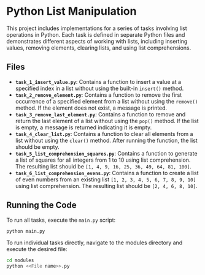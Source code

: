 # Python List Manipulation

This project includes implementations for a series of tasks involving list operations in Python. Each task is defined in separate Python files and demonstrates different aspects of working with lists, including inserting values, removing elements, clearing lists, and using list comprehensions.

## Files

- **`task_1_insert_value.py`**: Contains a function to insert a value at a specified index in a list without using the built-in `insert()` method.
- **`task_2_remove_element.py`**: Contains a function to remove the first occurrence of a specified element from a list without using the `remove()` method. If the element does not exist, a message is printed.
- **`task_3_remove_last_element.py`**: Contains a function to remove and return the last element of a list without using the `pop()` method. If the list is empty, a message is returned indicating it is empty.
- **`task_4_clear_list.py`**: Contains a function to clear all elements from a list without using the `clear()` method. After running the function, the list should be empty.
- **`task_5_list_comprehension_squares.py`**: Contains a function to generate a list of squares for all integers from 1 to 10 using list comprehension. The resulting list should be `[1, 4, 9, 16, 25, 36, 49, 64, 81, 100]`.
- **`task_6_list_comprehension_evens.py`**: Contains a function to create a list of even numbers from an existing list `[1, 2, 3, 4, 5, 6, 7, 8, 9, 10]` using list comprehension. The resulting list should be `[2, 4, 6, 8, 10]`.

## Running the Code

To run all tasks, execute the `main.py` script:

```bash
python main.py
```
To run individual tasks directly, navigate to the modules directory and execute the desired file:

```bash
cd modules
python <<File name>>.py
```